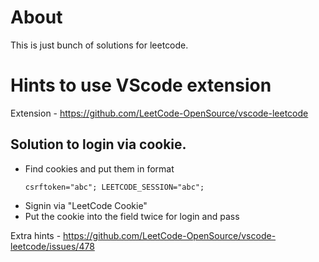 # About
This is just bunch of solutions for leetcode.


# Hints to use VScode extension
Extension - https://github.com/LeetCode-OpenSource/vscode-leetcode

## Solution to login via cookie.

- Find cookies and put them in format
    ```
    csrftoken="abc"; LEETCODE_SESSION="abc";
    ```
- Signin via "LeetCode Cookie"
- Put the cookie into the field twice for login and pass

Extra hints - 
https://github.com/LeetCode-OpenSource/vscode-leetcode/issues/478
